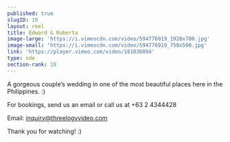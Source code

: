 ```yaml
---
published: true
slugID: 19
layout: reel
title: Edward & Roberta
image-large: 'https://i.vimeocdn.com/video/594776919_1920x700.jpg'
image-small: 'https://i.vimeocdn.com/video/594776919_750x500.jpg'
link: 'https://player.vimeo.com/video/181036094'
type: sde
section-rank: 18
---
```

A gorgeous couple’s wedding in one of the most beautiful places here in the Philippines. :)

For bookings, send us an email or call us at +63 2 4344428

Email: inquiry@threelogyvideo.com

Thank you for watching! :)
